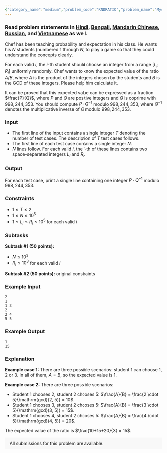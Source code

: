 ```yaml
---
{"category_name":"medium","problem_code":"RNDRATIO","problem_name":"Mysterious Ratio","problemComponents":{"constraints":"","constraintsState":false,"subtasks":"","subtasksState":false,"inputFormat":"","inputFormatState":false,"outputFormat":"","outputFormatState":false,"sampleTestCases":{"0":{"id":1,"input":"2\r\n1\r\n1 3\r\n2\r\n2 4\r\n5 5","output":"1\r\n15","explanation":"**Example case 1:** There are three possible scenarios: student $1$ can choose $1$, $2$ or $3$. In all of them, $A = B$, so the expected value is $1$.\r\n\r\n**Example case 2:** There are three possible scenarios:\r\n- Student $1$ chooses $2$, student $2$ chooses $5$: $\\frac{A}{B} = \\frac{2 \\cdot 5}{\\mathrm{gcd}(2, 5)} = 10$.\r\n- Student $1$ chooses $3$, student $2$ chooses $5$: $\\frac{A}{B} = \\frac{3 \\cdot 5}{\\mathrm{gcd}(3, 5)} = 15$.\r\n- Student $1$ chooses $4$, student $2$ chooses $5$: $\\frac{A}{B} = \\frac{4 \\cdot 5}{\\mathrm{gcd}(4, 5)} = 20$.\r\n\r\nThe expected value of the ratio is $\\frac{10+15+20}{3} = 15$.","isDeleted":false}}},"video_editorial_url":"","languages_supported":{"0":"CPP14","1":"C","2":"JAVA","3":"PYTH 3.6","4":"CPP17","5":"PYTH","6":"PYP3","7":"CS2","8":"ADA","9":"PYPY","10":"TEXT","11":"PAS fpc","12":"NODEJS","13":"RUBY","14":"PHP","15":"GO","16":"HASK","17":"TCL","18":"PERL","19":"SCALA","20":"LUA","21":"kotlin","22":"BASH","23":"JS","24":"LISP sbcl","25":"rust","26":"PAS gpc","27":"BF","28":"CLOJ","29":"R","30":"D","31":"CAML","32":"FORT","33":"ASM","34":"swift","35":"FS","36":"WSPC","37":"LISP clisp","38":"SQL","39":"SCM guile","40":"PERL6","41":"ERL","42":"CLPS","43":"ICK","44":"NICE","45":"PRLG","46":"ICON","47":"COB","48":"SCM chicken","49":"PIKE","50":"SCM qobi","51":"ST","52":"NEM"},"max_timelimit":5,"source_sizelimit":50000,"problem_author":"imanik","problem_tester":null,"date_added":"24-03-2020","tags":{"0":"combinatorics","1":"expected","2":"imanik","3":"inclusion","4":"ltime82","5":"medium","6":"taran_1407"},"problem_difficulty_level":"Medium-Hard","best_tag":"Expected Value","editorial_url":"https://discuss.codechef.com/problems/RNDRATIO","time":{"view_start_date":1585408500,"submit_start_date":1585408500,"visible_start_date":1585408500,"end_date":1735669800},"is_direct_submittable":false,"problemDiscussURL":"https://discuss.codechef.com/search?q=RNDRATIO","is_proctored":false,"visitedContests":{},"layout":"problem"}
---
```

### Read problem statements in [Hindi](https://www.codechef.com/download/translated/LTIME82/hindi/RNDRATIO.pdf), [Bengali](https://www.codechef.com/download/translated/LTIME82/bengali/RNDRATIO.pdf), [Mandarin Chinese](https://www.codechef.com/download/translated/LTIME82/mandarin/RNDRATIO.pdf), [Russian](https://www.codechef.com/download/translated/LTIME82/russian/RNDRATIO.pdf), and [Vietnamese](https://www.codechef.com/download/translated/LTIME82/vietnamese/RNDRATIO.pdf) as well.

Chef has been teaching probability and expectation in his class. He wants his $N$ students (numbered $1$ through $N$) to play a game so that they could understand the concepts clearly.

For each valid $i$, the $i$-th student should choose an integer from a range $[L_i, R_i]$ uniformly randomly. Chef wants to know the expected value of the ratio $A/B$, where $A$ is the product of the integers chosen by the students and $B$ is the GCD of these integers. Please help him calculate it.

It can be proved that this expected value can be expressed as a fraction $\frac{P}{Q}$, where $P$ and $Q$ are positive integers and $Q$ is coprime with $998,244,353$. You should compute $P \cdot Q^{-1}$ modulo $998,244,353$, where $Q^{-1}$ denotes the multiplicative inverse of $Q$ modulo $998,244,353$.

### Input
- The first line of the input contains a single integer $T$ denoting the number of test cases. The description of $T$ test cases follows.
- The first line of each test case contains a single integer $N$.
- $N$ lines follow. For each valid $i$, the $i$-th of these lines contains two space-separated integers $L_i$ and $R_i$.

### Output
For each test case, print a single line containing one integer $P \cdot Q^{-1}$ modulo $998,244,353$.

### Constraints
- $1 \le T \le 2$
- $1 \le N \le 10^5$
- $1 \le L_i \le R_i \le 10^5$ for each valid $i$

### Subtasks
**Subtask #1 (50 points):**
- $N \le 10^3$
- $R_i \le 10^3$ for each valid $i$

**Subtask #2 (50 points):** original constraints

### Example Input
```
2
1
1 3
2
2 4
5 5
```

### Example Output
```
1
15
```

### Explanation
**Example case 1:** There are three possible scenarios: student $1$ can choose $1$, $2$ or $3$. In all of them, $A = B$, so the expected value is $1$.

**Example case 2:** There are three possible scenarios:
- Student $1$ chooses $2$, student $2$ chooses $5$: $\frac{A}{B} = \frac{2 \cdot 5}{\mathrm{gcd}(2, 5)} = 10$.
- Student $1$ chooses $3$, student $2$ chooses $5$: $\frac{A}{B} = \frac{3 \cdot 5}{\mathrm{gcd}(3, 5)} = 15$.
- Student $1$ chooses $4$, student $2$ chooses $5$: $\frac{A}{B} = \frac{4 \cdot 5}{\mathrm{gcd}(4, 5)} = 20$.

The expected value of the ratio is $\frac{10+15+20}{3} = 15$.

<aside style='background: #f8f8f8;padding: 10px 15px;'><div>All submissions for this problem are available.</div></aside>